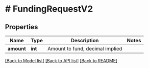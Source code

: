 # # FundingRequestV2

## Properties

Name | Type | Description | Notes
------------ | ------------- | ------------- | -------------
**amount** | **int** | Amount to fund, decimal implied | 

[[Back to Model list]](../../README.md#documentation-for-models) [[Back to API list]](../../README.md#documentation-for-api-endpoints) [[Back to README]](../../README.md)



